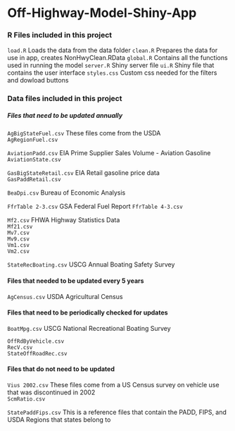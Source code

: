 # Off-Highway-Model-Shiny-App

### R Files included in this project 

`load.R` 		Loads the data from the data folder
`clean.R` 		Prepares the data for use in app,  creates NonHwyClean.RData
`global.R`		Contains all the functions used in running the model
`server.R`		Shiny server file
`ui.R`			Shiny file that contains the user interface
`styles.css`	Custom css needed for the filters and dowload buttons

### Data files included in this project

##### Files that need to be updated annually

`AgBigStateFuel.csv`	These files come from the USDA	
`AgRegionFuel.csv`	

`AviationPadd.csv`		EIA Prime Supplier Sales Volume - Aviation Gasoline	
`AviationState.csv`	

`GasBigStateRetail.csv`	EIA Retail gasoline price data	
`GasPaddRetail.csv`	

`BeaDpi.csv`			Bureau of Economic Analysis	

`FfrTable 2-3.csv` 		GSA Federal Fuel Report	
`FfrTable 4-3.csv`

`Mf2.csv`				FHWA Highway Statistics Data	
`Mf21.csv`	
`Mv7.csv`	
`Mv9.csv`	
`Vm1.csv`	
`Vm2.csv`	

`StateRecBoating.csv`	USCG Annual Boating Safety Survey	

#### Files that needed to be updated every 5 years

`AgCensus.csv`			USDA Agricultural Census	

#### Files that need to be periodically checked for updates	

`BoatMpg.csv`			USCG National Recreational Boating Survey	

`OffRdByVehicle.csv`		
`RecV.csv`	
`StateOffRoadRec.csv`	

#### Files that do not need to be updated

`Vius 2002.csv` 		These files come from a US Census survey on vehicle use that was discontinued in 2002	
`ScmRatio.csv`	

`StatePaddFips.csv`		This is a reference files that contain the PADD, FIPS, and USDA Regions that states belong to	


